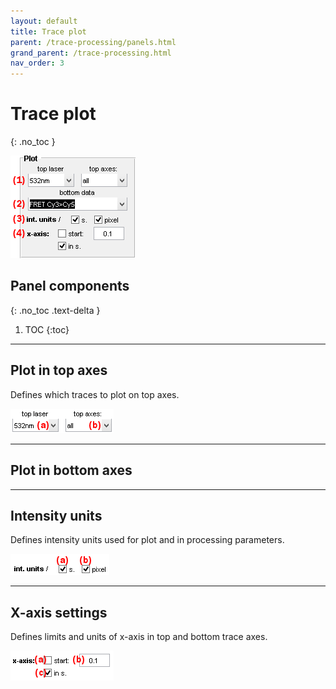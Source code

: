 ```yaml
---
layout: default
title: Trace plot
parent: /trace-processing/panels.html
grand_parent: /trace-processing.html
nav_order: 3
---
```


# Trace plot
{: .no_toc }

<a href="../../assets/images/gui/TP-panel-plot.png"><img src="../../assets/images/gui/TP-panel-plot.png" style="max-width: 200px;"/></a>


## Panel components
{: .no_toc .text-delta }

1. TOC
{:toc}


---

## Plot in top axes

Defines which traces to plot on top axes.

<a href="../../assets/images/gui/TP-panel-plot-top.png"><img src="../../assets/images/gui/TP-panel-plot-top.png" style="max-width: 165px;"/></a>


---

## Plot in bottom axes


---

## Intensity units

Defines intensity units used for plot and in processing parameters.

<a href="../../assets/images/gui/TP-panel-plot-intunits.png"><img src="../../assets/images/gui/TP-panel-plot-intunits.png" style="max-width: 158px;"/></a>


---

## X-axis settings

Defines limits and units of x-axis in top and bottom trace axes.

<a href="../../assets/images/gui/TP-panel-plot-xaxis.png"><img src="../../assets/images/gui/TP-panel-plot-xaxis.png" style="max-width: 165px;"/></a>





